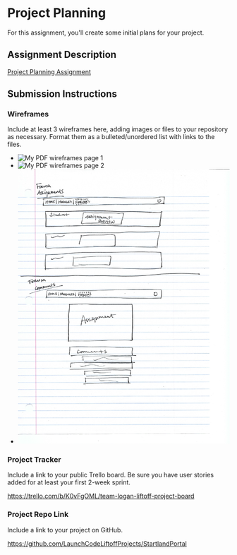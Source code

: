 # Project Planning
For this assignment, you'll create some initial plans for your project.

## Assignment Description
[Project Planning Assignment](https://education.launchcode.org/liftoff/modules/assignments/project-planning)

## Submission Instructions

### Wireframes

Include at least 3 wireframes here, adding images or files to your repository as necessary. Format them as a bulleted/unordered list with links to the files.

* ![My PDF wireframes page 1](wireframe_images/StartlandPortal-wireframes_Page_1.png)
* ![My PDF wireframes page 2](wireframe_images/StartlandPortal-wireframes_Page_2.png)
* ![My PDF wireframes page 3](wireframe_images/StartlandPortal-wireframes_Page_3.png)

### Project Tracker

Include a link to your public Trello board. Be sure you have user stories added for at least your first 2-week sprint.

https://trello.com/b/K0vFgOML/team-logan-liftoff-project-board

### Project Repo Link

Include a link to your project on GitHub.

https://github.com/LaunchCodeLiftoffProjects/StartlandPortal
